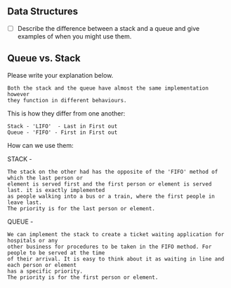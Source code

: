 ## Data Structures
* [ ] Describe the difference between a stack and a queue and give examples of when you might use them.

## Queue vs. Stack
 Please write your explanation below.

    Both the stack and the queue have almost the same implementation however
    they function in different behaviours.

 This is how they differ from one another:

    Stack - 'LIFO'  - Last in First out
    Queue - 'FIFO' - First in First out

 How can we use them:

 STACK -

    The stack on the other had has the opposite of the 'FIFO' method of which the last person or
    element is served first and the first person or element is served last. it is exactly implemented
    as people walking into a bus or a train, where the first people in leave last.
    The priority is for the last person or element.


 QUEUE -

    We can implement the stack to create a ticket waiting application for hospitals or any
    other business for procedures to be taken in the FIFO method. For people to be served at the time
    of their arrival. It is easy to think about it as waiting in line and each person or element
    has a specific priority.
    The priority is for the first person or element.
